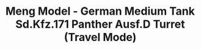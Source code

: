---
layout: product
title: "Meng Model - German Medium Tank Sd.Kfz.171 Panther Ausf.D Turret (Travel Mode)"
price: "6500" 
desc: "N/A"
img_path: "/assets/img/MM-SPS-059.jpg"
brand: "N/A"
available: false
special_offer: false
new: false
soon: false
cat: "010000"
subcat: "011000"
subsubcat: "0N/A"
sifra: "MM-SPS-059"
popular: true
---